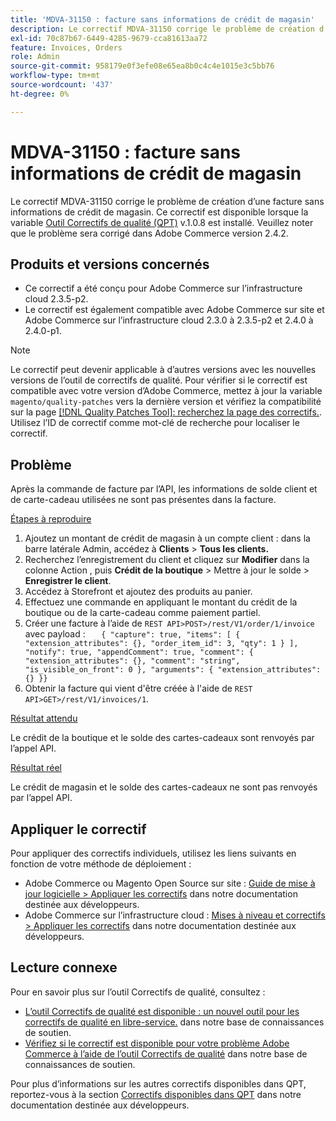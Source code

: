 ```yaml
---
title: 'MDVA-31150 : facture sans informations de crédit de magasin'
description: Le correctif MDVA-31150 corrige le problème de création d’une facture sans informations de crédit de magasin. Ce correctif est disponible lorsque l’[outil de correctifs de qualité (QPT)](/help/announcements/adobe-commerce-announcements/magento-quality-patches-released-new-tool-to-self-serve-quality-patches.md) v.1.0.8 est installé. Veuillez noter que le problème sera corrigé dans Adobe Commerce version 2.4.2.
exl-id: 70c87b67-6449-4285-9679-cca81613aa72
feature: Invoices, Orders
role: Admin
source-git-commit: 958179e0f3efe08e65ea8b0c4c4e1015e3c5bb76
workflow-type: tm+mt
source-wordcount: '437'
ht-degree: 0%

---
```


# MDVA-31150 : facture sans informations de crédit de magasin

Le correctif MDVA-31150 corrige le problème de création d’une facture sans informations de crédit de magasin. Ce correctif est disponible lorsque la variable [Outil Correctifs de qualité (QPT)](/help/announcements/adobe-commerce-announcements/magento-quality-patches-released-new-tool-to-self-serve-quality-patches.md) v.1.0.8 est installé. Veuillez noter que le problème sera corrigé dans Adobe Commerce version 2.4.2.

## Produits et versions concernés

* Ce correctif a été conçu pour Adobe Commerce sur l’infrastructure cloud 2.3.5-p2.
* Le correctif est également compatible avec Adobe Commerce sur site et Adobe Commerce sur l’infrastructure cloud 2.3.0 à 2.3.5-p2 et 2.4.0 à 2.4.0-p1.

>[!NOTE]
>
>Le correctif peut devenir applicable à d’autres versions avec les nouvelles versions de l’outil de correctifs de qualité. Pour vérifier si le correctif est compatible avec votre version d’Adobe Commerce, mettez à jour la variable `magento/quality-patches` vers la dernière version et vérifiez la compatibilité sur la page [[!DNL Quality Patches Tool]: recherchez la page des correctifs.](https://devdocs.magento.com/quality-patches/tool.html#patch-grid). Utilisez l’ID de correctif comme mot-clé de recherche pour localiser le correctif.

## Problème

Après la commande de facture par l’API, les informations de solde client et de carte-cadeau utilisées ne sont pas présentes dans la facture.

<u>Étapes à reproduire</u>

1. Ajoutez un montant de crédit de magasin à un compte client : dans la barre latérale Admin, accédez à **Clients** > **Tous les clients.**
1. Recherchez l’enregistrement du client et cliquez sur **Modifier** dans la colonne Action , puis **Crédit de la boutique** > Mettre à jour le solde > **Enregistrer le client**.
1. Accédez à Storefront et ajoutez des produits au panier.
1. Effectuez une commande en appliquant le montant du crédit de la boutique ou de la carte-cadeau comme paiement partiel.
1. Créer une facture à l’aide de `REST API>POST>/rest/V1/order/1/invoice` avec payload :    ```    { "capture": true, "items": [ { "extension_attributes": {}, "order_item_id": 3, "qty": 1 } ], "notify": true, "appendComment": true, "comment": { "extension_attributes": {}, "comment": "string", "is_visible_on_front": 0 }, "arguments": { "extension_attributes": {} }}    ```
1. Obtenir la facture qui vient d&#39;être créée à l&#39;aide de `REST API>GET>/rest/V1/invoices/1`.

<u>Résultat attendu</u>

Le crédit de la boutique et le solde des cartes-cadeaux sont renvoyés par l’appel API.

<u>Résultat réel</u>

Le crédit de magasin et le solde des cartes-cadeaux ne sont pas renvoyés par l’appel API.

## Appliquer le correctif

Pour appliquer des correctifs individuels, utilisez les liens suivants en fonction de votre méthode de déploiement :

* Adobe Commerce ou Magento Open Source sur site : [Guide de mise à jour logicielle > Appliquer les correctifs](https://devdocs.magento.com/guides/v2.4/comp-mgr/patching/mqp.html) dans notre documentation destinée aux développeurs.
* Adobe Commerce sur l’infrastructure cloud : [Mises à niveau et correctifs > Appliquer les correctifs](https://devdocs.magento.com/cloud/project/project-patch.html) dans notre documentation destinée aux développeurs.

## Lecture connexe

Pour en savoir plus sur l’outil Correctifs de qualité, consultez :

* [L’outil Correctifs de qualité est disponible : un nouvel outil pour les correctifs de qualité en libre-service.](/help/announcements/adobe-commerce-announcements/magento-quality-patches-released-new-tool-to-self-serve-quality-patches.md) dans notre base de connaissances de soutien.
* [Vérifiez si le correctif est disponible pour votre problème Adobe Commerce à l’aide de l’outil Correctifs de qualité](/help/support-tools/patches-available-in-qpt-tool/check-patch-for-magento-issue-with-magento-quality-patches.md) dans notre base de connaissances de soutien.

Pour plus d’informations sur les autres correctifs disponibles dans QPT, reportez-vous à la section [Correctifs disponibles dans QPT](https://devdocs.magento.com/quality-patches/tool.html#patch-grid) dans notre documentation destinée aux développeurs.
